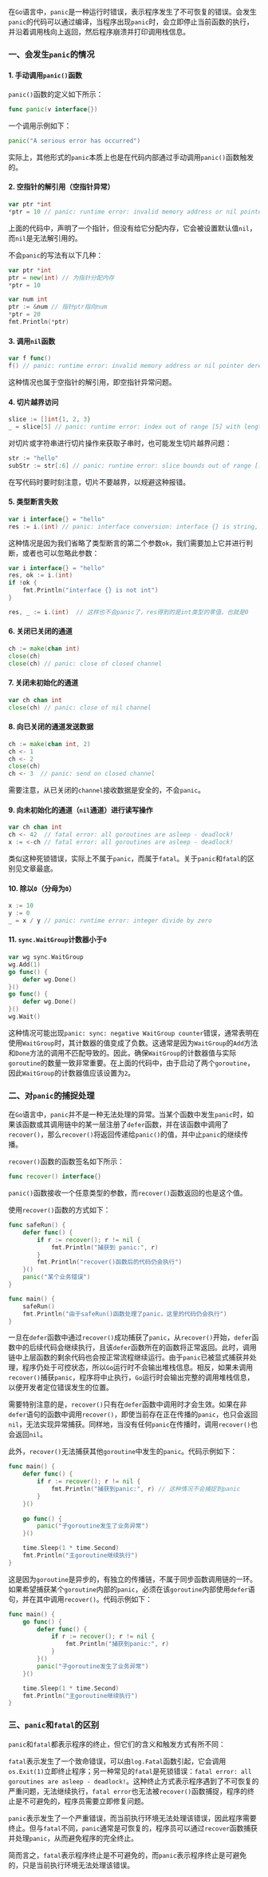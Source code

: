 在`Go`语言中，`panic`是一种运行时错误，表示程序发生了不可恢复的错误。会发生`panic`的代码可以通过编译，当程序出现`panic`时，会立即停止当前函数的执行，并沿着调用栈向上返回，然后程序崩溃并打印调用栈信息。

### 一、会发生`panic`的情况

#### 1. 手动调用`panic()`函数

`panic()`函数的定义如下所示：

```go
func panic(v interface{})
```

一个调用示例如下：

```go
panic("A serious error has occurred")
```

实际上，其他形式的`panic`本质上也是在代码内部通过手动调用`panic()`函数触发的。

#### 2. 空指针的解引用（空指针异常）

```go
var ptr *int
*ptr = 10 // panic: runtime error: invalid memory address or nil pointer dereference
```

上面的代码中，声明了一个指针，但没有给它分配内存，它会被设置默认值`nil`，而`nil`是无法解引用的。

不会`panic`的写法有以下几种：

```go
var ptr *int
ptr = new(int) // 为指针分配内存
*ptr = 10

var num int
ptr := &num // 指针ptr指向num
*ptr = 20
fmt.Println(*ptr)
```

#### 3. 调用`nil`函数

```go
var f func()
f() // panic: runtime error: invalid memory address or nil pointer dereference
```

这种情况也属于空指针的解引用，即空指针异常问题。

#### 4. 切片越界访问

```go
slice := []int{1, 2, 3}
_ = slice[5] // panic: runtime error: index out of range [5] with length 3
```

对切片或字符串进行切片操作来获取子串时，也可能发生切片越界问题：

```go
str := "hello"
subStr := str[:6] // panic: runtime error: slice bounds out of range [:6] with length 5
```

在写代码时要时刻注意，切片不要越界，以规避这种报错。


#### 5. 类型断言失败

```go
var i interface{} = "hello"
res := i.(int) // panic: interface conversion: interface {} is string, not int
```

这种情况是因为我们省略了类型断言的第二个参数`ok`，我们需要加上它并进行判断，或者也可以忽略此参数：

```go
var i interface{} = "hello"
res, ok := i.(int)
if !ok {
	fmt.Println("interface {} is not int")
}

res, _ := i.(int)  // 这样也不会panic了，res得到的是int类型的零值，也就是0
```

#### 6. 关闭已关闭的通道

```go
ch := make(chan int)
close(ch)
close(ch) // panic: close of closed channel
```

#### 7. 关闭未初始化的通道

```go
var ch chan int
close(ch) // panic: close of nil channel
```

#### 8. 向已关闭的通道发送数据

```go
ch := make(chan int, 2)
ch <- 1
ch <- 2
close(ch)
ch <- 3  // panic: send on closed channel
```

需要注意，从已关闭的`channel`接收数据是安全的，不会`panic`。

#### 9. 向未初始化的通道（`nil`通道）进行读写操作

```go
var ch chan int
ch <- 42  // fatal error: all goroutines are asleep - deadlock!
x := <-ch // fatal error: all goroutines are asleep - deadlock!
```

类似这种死锁错误，实际上不属于`panic`，而属于`fatal`。关于`panic`和`fatal`的区别见文章最底。

#### 10. 除以`0`（分母为`0`）

```go
x := 10
y := 0
_ = x / y // panic: runtime error: integer divide by zero
```

#### 11. `sync.WaitGroup`计数器小于`0`

```go
var wg sync.WaitGroup
wg.Add(1)
go func() {
	defer wg.Done()
}()
go func() {
	defer wg.Done()
}()
wg.Wait()
```

这种情况可能出现`panic: sync: negative WaitGroup counter`错误，通常表明在使用`WaitGroup`时，其计数器的值变成了负数。这通常是因为`WaitGroup`的`Add`方法和`Done`方法的调用不匹配导致的。因此，确保`WaitGroup`的计数器值与实际`goroutine`的数量一致非常重要。在上面的代码中，由于启动了两个`goroutine`，因此`WaitGroup`的计数器值应该设置为`2`。

### 二、对`panic`的捕捉处理

在`Go`语言中，`panic`并不是一种无法处理的异常。当某个函数中发生`panic`时，如果该函数或其调用链中的某一层注册了`defer`函数，并在该函数中调用了`recover()`，那么`recover()`将返回传递给`panic()`的值，并中止`panic`的继续传播。

`recover()`函数的函数签名如下所示：

```go
func recover() interface{}
```

`panic()`函数接收一个任意类型的参数，而`recover()`函数返回的也是这个值。

使用`recover()`函数的方式如下：

```go
func safeRun() {
	defer func() {
		if r := recover(); r != nil {
			fmt.Println("捕获到 panic:", r)
		}
		fmt.Println("recover()函数后的代码仍会执行")
	}()
	panic("某个业务错误")
}

func main() {
	safeRun()
	fmt.Println("由于safeRun()函数处理了panic，这里的代码仍会执行")
}
```

一旦在`defer`函数中通过`recover()`成功捕获了`panic`，从`recover()`开始，`defer`函数中的后续代码会继续执行，且该`defer`函数所在的函数将正常返回。此时，调用链中上层函数的剩余代码也会按正常流程继续运行。由于`panic`已被显式捕获并处理，程序仍处于可控状态，所以`Go`运行时不会输出堆栈信息。相反，如果未调用`recover()`捕获`panic`，程序将中止执行，`Go`运行时会输出完整的调用堆栈信息，以便开发者定位错误发生的位置。

需要特别注意的是，`recover()`只有在`defer`函数中调用时才会生效。如果在非`defer`语句的函数中调用`recover()`，即使当前存在正在传播的`panic`，也只会返回`nil`，无法实现异常捕获。同样地，当没有任何`panic`在传播时，调用`recover()`也会返回`nil`。

此外，`recover()`无法捕获其他`goroutine`中发生的`panic`。代码示例如下：

```go
func main() {
	defer func() {
		if r := recover(); r != nil {
			fmt.Println("捕获到panic:", r) // 这种情况不会捕捉到panic
		}
	}()
	
	go func() {
		panic("子goroutine发生了业务异常")
	}()

	time.Sleep(1 * time.Second)
	fmt.Println("主goroutine继续执行")
}
```

这是因为`goroutine`是异步的，有独立的传播链，不属于同步函数调用链的一环。如果希望捕获某个`goroutine`内部的`panic`，必须在该`goroutine`内部使用`defer`语句，并在其中调用`recover()`。代码示例如下：

```go
func main() {
	go func() {
		defer func() {
			if r := recover(); r != nil {
				fmt.Println("捕获到panic:", r)
			}
		}()
		panic("子goroutine发生了业务异常")
	}()

	time.Sleep(1 * time.Second)
	fmt.Println("主goroutine继续执行")
}
```

### 三、`panic`和`fatal`的区别

`panic`和`fatal`都表示程序的终止，但它们的含义和触发方式有所不同：

`fatal`表示发生了一个致命错误，可以由`log.Fatal`函数引起，它会调用`os.Exit(1)`立即终止程序；另一种常见的`fatal`是死锁错误：`fatal error: all goroutines are asleep - deadlock!`。这种终止方式表示程序遇到了不可恢复的严重问题，无法继续执行，`fatal error`也无法被`recover()`函数捕捉，程序的终止是不可避免的，程序员需要立即修复问题。

`panic`表示发生了一个严重错误，而当前执行环境无法处理该错误，因此程序需要终止。但与`fatal`不同，`panic`通常是可恢复的，程序员可以通过`recover`函数捕获并处理`panic`，从而避免程序的完全终止。

简而言之，`fatal`表示程序终止是不可避免的，而`panic`表示程序终止是可避免的，只是当前执行环境无法处理该错误。
